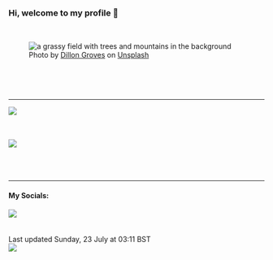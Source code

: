 <h3>Hi, welcome to my profile 👋</h3>

<br />
<figure>
  <img
    src="https://images.unsplash.com/photo-1655899952724-99b339f42898?crop=entropy&cs=tinysrgb&fit=max&fm=jpg&ixid=M3wyNzQ3MDB8MHwxfHJhbmRvbXx8fHx8fHx8fDE2OTAwNzQ3NzR8&ixlib=rb-4.0.3&q=80&w=1080&auto=format"
    alt="a grassy field with trees and mountains in the background" 
  />
  <figcaption>Photo by <a
    href="https://unsplash.com/@_dillongroves?utm_source=Profile%20readme&utm_medium=referral">Dillon Groves</a> on <a
    href="https://unsplash.com/?utm_source=Profile%20readme&utm_medium=referral">Unsplash</a></figcaption>
</figure>




  <br /><br /><br />

<hr />
<img
  src="https://github-readme-stats.vercel.app/api?username=shanelucy&show_icons=true&theme=calm"
/>
<br /><br /><br />

<img 
  src="https://github-readme-stats.vercel.app/api/top-langs/?username=shanelucy&theme=calm"
/>
<br /><br /><br /><br />
<hr />
<h4>My Socials:</h4>
<a href="https://uk.linkedin.com/in/shane-lucy-4735b616a">
  <img
    src="https://img.shields.io/badge/linkedin%20-%230077B5.svg?&style=for-the-badge&logo=linkedin&logoColor=white"
  />
</a>
<br /><br /><br />
Last updated Sunday, 23 July at 03:11 BST
<br />
<img
  src="https://github.com/ShaneLucy/ShaneLucy/workflows/README%20build/badge.svg"
/>
